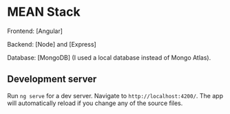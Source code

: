 # MEAN Stack

Frontend: [Angular]

Backend: [Node] and [Express]

Database: [MongoDB] (I used a local database instead of Mongo Atlas).


## Development server

Run `ng serve` for a dev server. Navigate to `http://localhost:4200/`. The app will automatically reload if you change any of the source files.


